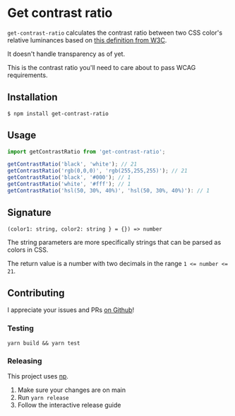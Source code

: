 # Get contrast ratio

`get-contrast-ratio` calculates the contrast ratio between two CSS color's
relative luminances based on
[this definition from W3C](https://www.w3.org/TR/2008/REC-WCAG20-20081211/#contrast-ratiodef).

It doesn't handle transparency as of yet.

This is the contrast ratio you'll need to care about to pass WCAG requirements.

## Installation

```
$ npm install get-contrast-ratio
```

## Usage

```js
import getContrastRatio from 'get-contrast-ratio';

getContrastRatio('black', 'white'); // 21
getContrastRatio('rgb(0,0,0)', 'rgb(255,255,255)'); // 21
getContrastRatio('black', '#000'); // 1
getContrastRatio('white', '#fff'); // 1
getContrastRatio('hsl(50, 30%, 40%)', 'hsl(50, 30%, 40%)'): // 1

```

## Signature

`(color1: string, color2: string } = {}) => number`

The string parameters are more specifically strings that can be parsed as colors in CSS.

The return value is a number with two decimals in the range `1 <= number <= 21`.

## Contributing

I appreciate your issues and PRs [on Github](https://github.com/misund/get-contrast-ratio)!

### Testing

```
yarn build && yarn test
```

### Releasing

This project uses [np](https://github.com/sindresorhus/np).

1. Make sure your changes are on main
2. Run `yarn release`
3. Follow the interactive release guide
